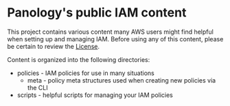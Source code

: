 # Panology's public IAM content

This project contains various content many AWS users might find helpful when setting up and managing IAM. Before using any of this content, please be certain to review the [License](LICENSE).

Content is organized into the following directories:
* policies - IAM policies for use in many situations
    * meta - policy meta structures used when creating new policies via the CLI
* scripts - helpful scripts for managing your IAM policies
